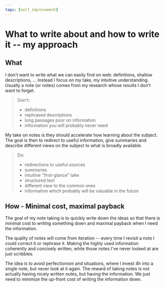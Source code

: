 ```yaml
---
tags: [self_improvement]
---
```

# What to write about and how to write it -- my approach

## What

I don't want to write what we can easily find on web: definitions, shallow
descriptions, ... Instead I focus on my take, my intuitive understanding.
Usually a note (or notes) comes from my research whose results I don't want to
forget.

> Don't:
> - definitions
> - rephrased descriptions
> - long passages poor on information
> - information you will probably never need

My take on notes is they should accelerate how learning about the subject. The
goal is then to redirect to useful information, give summaries and describe
different views on the subject to what is broadly available.

> Do:
> - redirections to useful sources
> - summaries
> - intuitive "first-glance" take
> - structured text
> - different view to the common ones
> - information which probably will be valuable in the future


## How - Minimal cost, maximal payback

The goal of my note taking is to quickly write down the ideas so that there is
minimal cost to writing something down and maximal payback when I need the
information.

The quality of notes will come from iteration -- every time I revisit a note I
could correct it or rephrase it. Making the highly used information coherently
and concisely written, while those notes I've never looked at are just
scribbles.

The idea is to avoid perfectionism and situations, where I invest 4h into a
single note, but never look at it again. The reward of taking notes is not
actually having nicely written notes, but having the information. We just need
to minimize the up-front cost of writing the information down.
